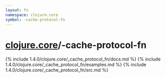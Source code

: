 ```yaml
---
layout: fn
namespace: clojure.core
symbol: -cache-protocol-fn
---
```


# [clojure.core](../)/-cache-protocol-fn

{% include 1.4.0/clojure.core/_cache_protocol_fn/docs.md %}
{% include 1.4.0/clojure.core/_cache_protocol_fn/examples.md %}
{% include 1.4.0/clojure.core/_cache_protocol_fn/src.md %}

